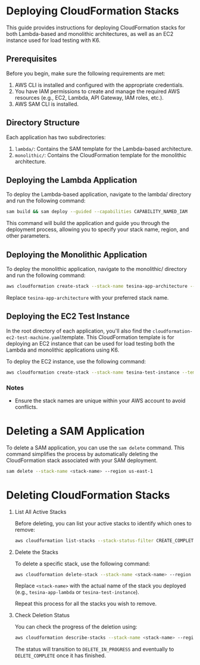 # Deploying CloudFormation Stacks
This guide provides instructions for deploying CloudFormation stacks for both Lambda-based and monolithic architectures, as well as an EC2 instance used for load testing with K6.

## Prerequisites
Before you begin, make sure the following requirements are met:

1. AWS CLI is installed and configured with the appropriate credentials.
2. You have IAM permissions to create and manage the required AWS resources (e.g., EC2, Lambda, API Gateway, IAM roles, etc.).
3. AWS SAM CLI is installed.

## Directory Structure

Each application has two subdirectories:

1. `lambda/`: Contains the SAM template for the Lambda-based architecture.
2. `monolithic/`: Contains the CloudFormation template for the monolithic architecture.

## Deploying the Lambda Application

To deploy the Lambda-based application, navigate to the lambda/ directory and run the following command:

```bash
sam build && sam deploy --guided --capabilities CAPABILITY_NAMED_IAM
```

This command will build the application and guide you through the deployment process, allowing you to specify your stack name, region, and other parameters.

## Deploying the Monolithic Application
To deploy the monolithic application, navigate to the monolithic/ directory and run the following command:

```bash
aws cloudformation create-stack --stack-name tesina-app-architecture --template-body file://cloudformation-template.yaml --capabilities CAPABILITY_IAM --region us-east-1
```

Replace `tesina-app-architecture` with your preferred stack name.

## Deploying the EC2 Test Instance
In the root directory of each application, you'll also find the `cloudformation-ec2-test-machine.yaml`template. This CloudFormation template is for deploying an EC2 instance that can be used for load testing both the Lambda and monolithic applications using K6.

To deploy the EC2 instance, use the following command:

```bash
aws cloudformation create-stack --stack-name tesina-test-instance --template-body file://cloudformation-ec2-test-machine.yaml --capabilities CAPABILITY_IAM --region us-east-1
```

### Notes
- Ensure the stack names are unique within your AWS account to avoid conflicts.

# Deleting a SAM Application
To delete a SAM application, you can use the `sam delete` command. This command simplifies the process by automatically deleting the CloudFormation stack associated with your SAM deployment.

```bash
sam delete --stack-name <stack-name> --region us-east-1
```


# Deleting CloudFormation Stacks

1. List All Active Stacks

    Before deleting, you can list your active stacks to identify which ones to remove:

    ```bash
    aws cloudformation list-stacks --stack-status-filter CREATE_COMPLETE UPDATE_COMPLETE --region us-east-1
    ```

2. Delete the Stacks

    To delete a specific stack, use the following command:

    ```bash
    aws cloudformation delete-stack --stack-name <stack-name> --region us-east-1
    ```

    Replace `<stack-name>` with the actual name of the stack you deployed (e.g., `tesina-app-lambda` or `tesina-test-instance`).

    Repeat this process for all the stacks you wish to remove.

3. Check Deletion Status

    You can check the progress of the deletion using:

    ```bash
    aws cloudformation describe-stacks --stack-name <stack-name> --region us-east-1
    ```

    The status will transition to `DELETE_IN_PROGRESS` and eventually to `DELETE_COMPLETE` once it has finished.